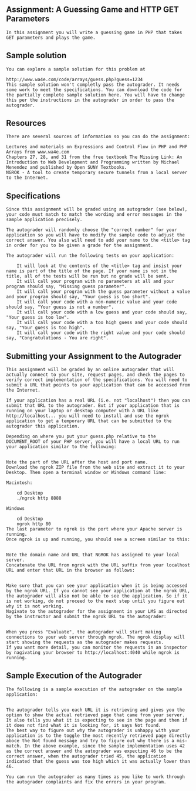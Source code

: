 ## Assignment: A Guessing Game and HTTP GET Parameters
    In this assignment you will write a guessing game in PHP that takes GET parameters and plays the game.

## Sample solution
    You can explore a sample solution for this problem at

    http://www.wa4e.com/code/arrays/guess.php?guess=1234
    This sample solution won't completly pass the autograder. It needs some work to meet the specifications. You can download the code for the partially complete sample solution here. You will have to change this per the instructions in the autograder in order to pass the autograder.

## Resources
    There are several sources of information so you can do the assignment:

    Lectures and materials on Expressions and Control Flow in PHP and PHP Arrays from www.wa4e.com
    Chapters 27, 28, and 31 from the free textbook The Missing Link: An Introduction to Web Development and Programming written by Michael Menendez and published by Open SUNY Textbooks.
    NGROK - A tool to create temporary secure tunnels from a local server to the Internet.

## Specifications
    Since this assignment will be graded using an autograder (see below), your code must match to match the wording and error messages in the sample application precisely.

    The autograder will randomly choose the "correct number" for your application so you will have to modify the sample code to adjust the correct answer. You also will need to add your name to the <title> tag in order for you to be given a grade for the assignment.

    The autograder will run the following tests on your application:

        It will look at the contents of the <title> tag and insist your name is part of the title of the page. If your name is not in the title, all of the tests will be run but no grade will be sent.
        It will call your program with no parameters at all and your program should say, "Missing guess parameter".
        It will call your program with the guess parameter without a value and your program should say, "Your guess is too short".
        It will call your code with a non-numeric value and your code should say, "Your guess is not a number".
        It will call your code with a low guess and your code should say, "Your guess is too low".
        It will call your code with a too high guess and your code should say, "Your guess is too high".
        It will call your code with the right value and your code should say, "Congratulations - You are right".

## Submitting your Assignment to the Autograder
    This assignment will be graded by an online autograder that will actually connect to your site, request pages, and check the pages to verify correct implementation of the specifications. You will need to submit a URL that points to your application that can be accessed from the Internet.

    If your application has a real URL (i.e. not "localhost") then you can submit that URL to the autograder. But if your application that is running on your laptop or desktop computer with a URL like http://localhost... you will need to install and use the ngrok application to get a temporary URL that can be submitted to the autograder this application.

    Depending on where you put your guess.php relative to the DOCUMENT_ROOT of your PHP server, you will have a local URL to run your application similar to the following:


    Note the part of the URL after the host and port name.
    Download the ngrok ZIP file from the web site and extract it to your Desktop. Then open a terminal window or Windows command line:

    Macintosh:

        cd Desktop
        ./ngrok http 8888

    Windows

        cd Desktop
        ngrok http 80
    The last parameter to ngrok is the port where your Apache server is running.
    Once ngrok is up and running, you should see a screen similar to this:


    Note the domain name and URL that NGROK has assigned to your local server.
    Concatenate the URL from ngrok with the URL suffix from your localhost URL and enter that URL in the browser as follows:


    Make sure that you can see your application when it is being accessed by the ngrok URL. If you cannot see your application at the ngrok URL, the autograder will also not be able to see the application. So if it is not working, do not proceed to the next step until you figure out why it is not working.
    Nagivate to the autograder for the assignment in your LMS as directed by the instructor and submit the ngrok URL to the autograder:


    When you press "Evaluate", the autograder will start making connections to your web server through ngrok. The ngrok display will start showing the requests as the autograder makes requests.
    If you want more detail, you can monitor the requests in an inspector by nagivating your browser to http://localhost:4040 while ngrok is running.

## Sample Execution of the Autograder
    The following is a sample execution of the autograder on the sample application:


    The autograder tells you each URL it is retrieving and gives you the option to show the actual retrieved page that came from your server. It also tells you what it is expecting to see in the page and then if it does not find what it is looking for, it says Not found.
    The best way to figure out why the autograder is unhappy with your application is to the toggle the most recently retrieved page directly aboce the Not found message and try to figure out why there is a mis-match. In the above example, since the sample implementation uses 42 as the correct answer and the autograder was expecting 46 to be the correct answer, when the autograder tried 45, the application indicated that the guess was too high which it was actually lower than 46.

    You can run the autograder as many times as you like to work through the autograder complaints and fix the errors in your program.